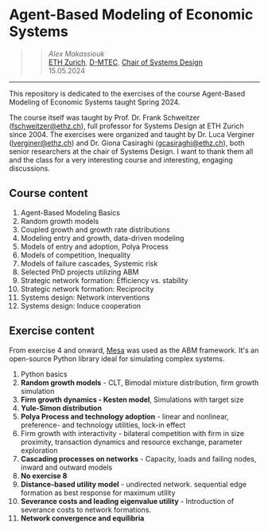 # Agent-Based Modeling of Economic Systems

> > _Alex Makassiouk_ <br> [ETH Zurich](https://ethz.ch/en.html), [D-MTEC](https://mtec.ethz.ch/), [Chair of Systems Design](https://www.sg.ethz.ch/) <br>
> > 15.05.2024

---

This repository is dedicated to the exercises of the course Agent-Based Modeling of Economic Systems taught Spring 2024.

The course itself was taught by Prof. Dr. Frank Schweitzer (fschweitzer@ethz.ch), full professor for Systems Design at ETH Zurich since 2004. The exercises were organized and taught by Dr. Luca Verginer (lverginer@ethz.ch) and Dr. Giona Casiraghi (gcasiraghi@ethz.ch), both senior researchers at the chair of Systems Design. I want to thank them all and the class for a very interesting course and interesting, engaging discussions.

## Course content

1. Agent-Based Modeling Basics
2. Random growth models
3. Coupled growth and growth rate distributions
4. Modeling entry and growth, data-driven modeling
5. Models of entry and adoption, Polya Process
6. Models of competition, Inequality
7. Models of failure cascades, Systemic risk
8. Selected PhD projects utilizing ABM
9. Strategic network formation: Efficiency vs. stability
10. Strategic network formation: Reciprocity
11. Systems design: Network interventions
12. Systems design: Induce cooperation

## Exercise content

From exercise 4 and onward, [Mesa](https://github.com/projectmesa/mesa) was used as the ABM framework. It's an open-source Python library ideal for simulating complex systems.

1. Python basics
2. **Random growth models** - CLT, Bimodal mixture distribution, firm growth simulation
3. **Firm growth dynamics - Kesten model**, Simulations with target size
4. **Yule-Simon distribution**
5. **Polya Process and technology adoption** - linear and nonlinear, preference- and technology utilities, lock-in effect
6. Firm growth with interactivity - bilateral competition with firm in size proximity, transaction dynamics and resource exchange, parameter exploration
7. **Cascading processes on networks** - Capacity, loads and failing nodes, inward and outward models
8. **No exercise 8**
9. **Distance-based utility model** - undirected network. sequential edge formation as best response for maximum utility
10. **Severance costs and leading eigenvalue utility** - Introduction of severance costs to network formations.
11. **Network convergence and equilibria**
